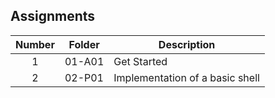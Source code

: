 ## Assignments

| Number | Folder                    | Description           |
| :----: | --------------------------| --------------------- |
|   1    | 01-A01                    | Get Started           |
|   2    | 02-P01                    | Implementation of a basic shell|

